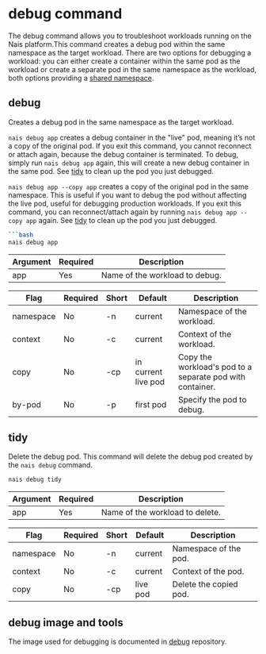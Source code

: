 # debug command

The debug command allows you to troubleshoot workloads running on the Nais platform.This command creates a
debug pod within the same namespace as the target workload. There are two options
for debugging a workload: you can either create a container within the same pod as the workload or create a separate pod
in the same namespace as the workload, both options providing
a [shared namespace](https://kubernetes.io/docs/tasks/configure-pod-container/share-process-namespace/).

## debug

Creates a debug pod in the same namespace as the target workload. 

`nais debug app` creates a debug container in the "live" pod, meaning it’s not a copy of the original pod. If you exit
this command, you cannot reconnect or attach again, because the debug container is terminated. To debug, simply run `nais debug app` again, this will create a new debug container in the same pod. See [tidy](#tidy)
to clean up the pod you just debugged.

`nais debug app --copy app` creates a copy of the original pod in the same namespace. This is useful if you want to
debug the pod without affecting the live pod, useful for debugging production workloads.
If you exit this command, you can reconnect/attach again by
running `nais debug app --copy app` again. See [tidy](#tidy) to clean up the pod you just debugged.


```bash
```bash
nais debug app
```

| Argument | Required | Description                    |
|----------|----------|--------------------------------|
| app      | Yes      | Name of the workload to debug. |

| Flag      | Required | Short | Default             | Description                                               |
|-----------|----------|-------|---------------------|-----------------------------------------------------------|
| namespace | No       | -n    | current             | Namespace of the workload.                                |
| context   | No       | -c    | current             | Context of the workload.                                  |
| copy      | No       | -cp   | in current live pod | Copy the workload's pod to a separate pod with container. |
| by-pod    | No       | -p    | first pod           | Specify the pod to debug.                                 |

## tidy

Delete the debug pod. This command will delete the debug pod created by the `nais debug` command.

```bash
nais debug tidy
```

| Argument | Required | Description                     |
|----------|----------|---------------------------------|
| app      | Yes      | Name of the workload to delete. |

| Flag      | Required | Short | Default  | Description            |
|-----------|----------|-------|----------|------------------------|
| namespace | No       | -n    | current  | Namespace of the pod.  |
| context   | No       | -c    | current  | Context of the pod.    |
| copy      | No       | -cp   | live pod | Delete the copied pod. |

## debug image and tools

The image used for debugging is documented in [debug](https://github.com/nais/debug/blob/main/flake.nix) repository.